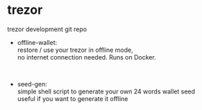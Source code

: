 # trezor
trezor development git repo <br>

* offline-wallet: <br>
restore / use your trezor in offline mode, <br>
no internet connection needed. Runs on Docker. 
<br>

* seed-gen: <br>
simple shell script to generate your own 24 words wallet seed <br>
useful if you want to generate it offline
